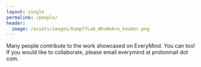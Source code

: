 ```yaml
---
layout: single
permalink: /people/
header: 
  image: /assets/images/KampffLab_WhoWeAre_header.png
---
```


Many people contribute to the work showcased on EveryMind. You can too! If you would like to collaborate, please email everymind at protonmail dot com. 
